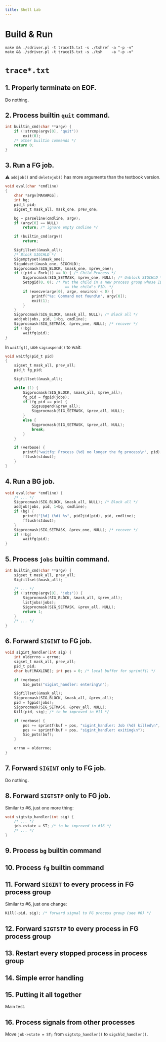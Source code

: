 ```yaml
---
title: Shell Lab
---
```


# Build & Run

```shell
make && ./sdriver.pl -t trace15.txt -s ./tshref -a "-p -v"
make && ./sdriver.pl -t trace15.txt -s ./tsh    -a "-p -v"
```

# `trace*.txt`

## 1. Properly terminate on EOF.

Do nothing.

## 2. Process builtin `quit` command.

```c
int builtin_cmd(char **argv) {
    if (!strcmp(argv[0], "quit"))
        exit(0);
    /* other builtin commands */
    return 0;
}
```

## 3. Run a FG job.

⚠️ `addjob()` and `deletejob()` has more arguments than the textbook version.

```c
void eval(char *cmdline) 
{
    char *argv[MAXARGS];
    int bg;
    pid_t pid;
    sigset_t mask_all, mask_one, prev_one;

    bg = parseline(cmdline, argv);
    if (argv[0] == NULL)
        return; /* ignore empty cmdline */

    if (builtin_cmd(argv)) 
        return;

    Sigfillset(&mask_all);
    /* Block SIGCHLD */
    Sigemptyset(&mask_one);
    Sigaddset(&mask_one, SIGCHLD);
    Sigprocmask(SIG_BLOCK, &mask_one, &prev_one);
    if ((pid = Fork()) == 0) { /* Child Process */
        Sigprocmask(SIG_SETMASK, &prev_one, NULL); /* Unblock SIGCHLD */
        Setpgid(0, 0); /* Put the child in a new process group whose ID
                           == the child's PID. */
        if (execve(argv[0], argv, environ) < 0) {
            printf("%s: Command not found\n", argv[0]);
            exit(1);
        }
    }
    Sigprocmask(SIG_BLOCK, &mask_all, NULL); /* Block all */
    addjob(jobs, pid, 1+bg, cmdline);
    Sigprocmask(SIG_SETMASK, &prev_one, NULL); /* recover */
    if (!bg)
        waitfg(pid);
}
```

In `waitfg()`, use `sigsuspend()` to wait:

```c
void waitfg(pid_t pid)
{
    sigset_t mask_all, prev_all;
    pid_t fg_pid;

    Sigfillset(&mask_all);

    while (1) {
        Sigprocmask(SIG_BLOCK, &mask_all, &prev_all);
        fg_pid = fgpid(jobs);
        if (fg_pid == pid) {
            Sigsuspend(&prev_all);
            Sigprocmask(SIG_SETMASK, &prev_all, NULL);
        }
        else {
            Sigprocmask(SIG_SETMASK, &prev_all, NULL);
            break;
        }
    }

    if (verbose) {
        printf("waitfg: Process (%d) no longer the fg process\n", pid);
        fflush(stdout);
    }
}
```

## 4. Run a BG job.

```c
void eval(char *cmdline) {
    /* ... */
    Sigprocmask(SIG_BLOCK, &mask_all, NULL); /* Block all */
    addjob(jobs, pid, 1+bg, cmdline);
    if (bg) {
        printf("[%d] (%d) %s", pid2jid(pid), pid, cmdline);
        fflush(stdout);
    }
    Sigprocmask(SIG_SETMASK, &prev_one, NULL); /* recover */
    if (!bg)
        waitfg(pid);
}
```

## 5. Process `jobs` builtin command.

```c
int builtin_cmd(char **argv) {
    sigset_t mask_all, prev_all;
    Sigfillset(&mask_all);

    /* ... */
    if (!strcmp(argv[0], "jobs")) {
        Sigprocmask(SIG_BLOCK, &mask_all, &prev_all);
        listjobs(jobs);
        Sigprocmask(SIG_SETMASK, &prev_all, NULL);
        return 1;
    }
    /* ... */
}
```

## 6. Forward `SIGINT` to FG job.

```c
void sigint_handler(int sig) {
    int olderrno = errno;
    sigset_t mask_all, prev_all;
    pid_t pid;
    char buf[MAXLINE]; int pos = 0; /* local buffer for sprintf() */

    if (verbose)
        Sio_puts("sigint_handler: entering\n");

    Sigfillset(&mask_all);
    Sigprocmask(SIG_BLOCK, &mask_all, &prev_all);
    pid = fgpid(jobs);
    Sigprocmask(SIG_SETMASK, &prev_all, NULL);
    Kill(pid, sig); /* to be improved in #11 */

    if (verbose) {
        pos += sprintf(buf + pos, "sigint_handler: Job (%d) killed\n", pid);
        pos += sprintf(buf + pos, "sigint_handler: exiting\n");
        Sio_puts(buf);
    }

    errno = olderrno;
}
```

## 7. Forward `SIGINT` only to FG job.

Do nothing.

## 8. Forward `SIGTSTP` only to FG job.

Similar to #6, just one more thing:

```c
void sigtstp_handler(int sig) {
    /* ... */
    job->state = ST; /* to be improved in #16 */
    /* ... */
}
```

## 9. Process `bg` builtin command

## 10. Process `fg` builtin command

## 11. Forward `SIGINT` to every process in FG process group

Similar to #6, just one change:

```c
Kill(-pid, sig); /* forward signal to FG process group (see #6) */
```

## 12. Forward `SIGTSTP` to every process in FG process group

## 13. Restart every stopped process in process group

## 14. Simple error handling

## 15. Putting it all together

Main test.

## 16. Process signals from other processes

Move `job->state = ST;` from `sigtstp_handler()` to `sigchld_handler()`.

